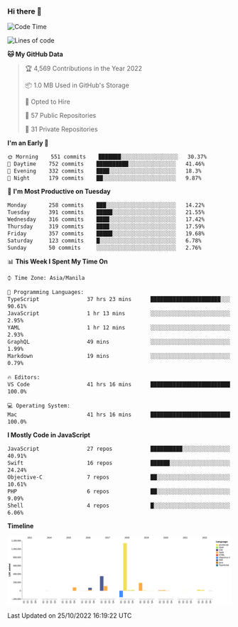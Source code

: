 ### Hi there 👋

<!--START_SECTION:waka-->
![Code Time](http://img.shields.io/badge/Code%20Time-3%2C233%20hrs%2037%20mins-blue)

![Lines of code](https://img.shields.io/badge/From%20Hello%20World%20I%27ve%20Written-2%20Million%20lines%20of%20code-blue)

**🐱 My GitHub Data** 

> 🏆 4,569 Contributions in the Year 2022
 > 
> 📦 1.0 MB Used in GitHub's Storage 
 > 
> 💼 Opted to Hire
 > 
> 📜 57 Public Repositories 
 > 
> 🔑 31 Private Repositories  
 > 
**I'm an Early 🐤** 

```text
🌞 Morning    551 commits    ███████░░░░░░░░░░░░░░░░░░   30.37% 
🌆 Daytime    752 commits    ██████████░░░░░░░░░░░░░░░   41.46% 
🌃 Evening    332 commits    ████░░░░░░░░░░░░░░░░░░░░░   18.3% 
🌙 Night      179 commits    ██░░░░░░░░░░░░░░░░░░░░░░░   9.87%

```
📅 **I'm Most Productive on Tuesday** 

```text
Monday       258 commits    ███░░░░░░░░░░░░░░░░░░░░░░   14.22% 
Tuesday      391 commits    █████░░░░░░░░░░░░░░░░░░░░   21.55% 
Wednesday    316 commits    ████░░░░░░░░░░░░░░░░░░░░░   17.42% 
Thursday     319 commits    ████░░░░░░░░░░░░░░░░░░░░░   17.59% 
Friday       357 commits    █████░░░░░░░░░░░░░░░░░░░░   19.68% 
Saturday     123 commits    █░░░░░░░░░░░░░░░░░░░░░░░░   6.78% 
Sunday       50 commits     ░░░░░░░░░░░░░░░░░░░░░░░░░   2.76%

```


📊 **This Week I Spent My Time On** 

```text
⌚︎ Time Zone: Asia/Manila

💬 Programming Languages: 
TypeScript               37 hrs 23 mins      ██████████████████████░░░   90.61% 
JavaScript               1 hr 13 mins        ░░░░░░░░░░░░░░░░░░░░░░░░░   2.95% 
YAML                     1 hr 12 mins        ░░░░░░░░░░░░░░░░░░░░░░░░░   2.93% 
GraphQL                  49 mins             ░░░░░░░░░░░░░░░░░░░░░░░░░   1.99% 
Markdown                 19 mins             ░░░░░░░░░░░░░░░░░░░░░░░░░   0.79%

🔥 Editors: 
VS Code                  41 hrs 16 mins      █████████████████████████   100.0%

💻 Operating System: 
Mac                      41 hrs 16 mins      █████████████████████████   100.0%

```

**I Mostly Code in JavaScript** 

```text
JavaScript               27 repos            ██████████░░░░░░░░░░░░░░░   40.91% 
Swift                    16 repos            ██████░░░░░░░░░░░░░░░░░░░   24.24% 
Objective-C              7 repos             ██░░░░░░░░░░░░░░░░░░░░░░░   10.61% 
PHP                      6 repos             ██░░░░░░░░░░░░░░░░░░░░░░░   9.09% 
Shell                    4 repos             █░░░░░░░░░░░░░░░░░░░░░░░░   6.06%

```


**Timeline**

![Chart not found](https://raw.githubusercontent.com/rad182/rad182/main/charts/bar_graph.png) 


 Last Updated on 25/10/2022 16:19:22 UTC
<!--END_SECTION:waka-->


<!--
**rad182/rad182** is a ✨ _special_ ✨ repository because its `README.md` (this file) appears on your GitHub profile.

Here are some ideas to get you started:

- 🔭 I’m currently working on ...
- 🌱 I’m currently learning ...
- 👯 I’m looking to collaborate on ...
- 🤔 I’m looking for help with ...
- 💬 Ask me about ...
- 📫 How to reach me: ...
- 😄 Pronouns: ...
- ⚡ Fun fact: ...
-->
